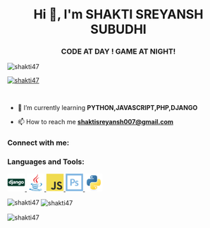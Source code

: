 <h1 align="center">Hi 👋, I'm SHAKTI SREYANSH SUBUDHI</h1>
<h3 align="center">CODE AT DAY ! GAME AT NIGHT!</h3>

<p align="left"> <img src="https://komarev.com/ghpvc/?username=shakti47&label=Profile%20views&color=0e75b6&style=flat" alt="shakti47" /> </p>

<p align="left"> <a href="https://github.com/ryo-ma/github-profile-trophy"><img src="https://github-profile-trophy.vercel.app/?username=shakti47" alt="shakti47" /></a> </p>

<p align="left"> <a href="https://twitter.com/" target="blank"><img src="https://img.shields.io/twitter/follow/?logo=twitter&style=for-the-badge" alt="" /></a> </p>

- 🌱 I’m currently learning **PYTHON,JAVASCRIPT,PHP,DJANGO**

- 📫 How to reach me **shaktisreyansh007@gmail.com**

<h3 align="left">Connect with me:</h3>
<p align="left">
</p>

<h3 align="left">Languages and Tools:</h3>
<p align="left"> <a href="https://www.djangoproject.com/" target="_blank" rel="noreferrer"> <img src="https://raw.githubusercontent.com/devicons/devicon/master/icons/django/django-original.svg" alt="django" width="40" height="40"/> </a> <a href="https://www.java.com" target="_blank" rel="noreferrer"> <img src="https://raw.githubusercontent.com/devicons/devicon/master/icons/java/java-original.svg" alt="java" width="40" height="40"/> </a> <a href="https://developer.mozilla.org/en-US/docs/Web/JavaScript" target="_blank" rel="noreferrer"> <img src="https://raw.githubusercontent.com/devicons/devicon/master/icons/javascript/javascript-original.svg" alt="javascript" width="40" height="40"/> </a> <a href="https://www.photoshop.com/en" target="_blank" rel="noreferrer"> <img src="https://raw.githubusercontent.com/devicons/devicon/master/icons/photoshop/photoshop-line.svg" alt="photoshop" width="40" height="40"/> </a> <a href="https://www.python.org" target="_blank" rel="noreferrer"> <img src="https://raw.githubusercontent.com/devicons/devicon/master/icons/python/python-original.svg" alt="python" width="40" height="40"/> </a> </p>

<p><img align="left" src="https://github-readme-stats.vercel.app/api/top-langs?username=shakti47&show_icons=true&locale=en&layout=compact" alt="shakti47" /></p>

<p>&nbsp;<img align="center" src="https://github-readme-stats.vercel.app/api?username=shakti47&show_icons=true&locale=en" alt="shakti47" /></p>

<p><img align="center" src="https://github-readme-streak-stats.herokuapp.com/?user=shakti47&" alt="shakti47" /></p>
